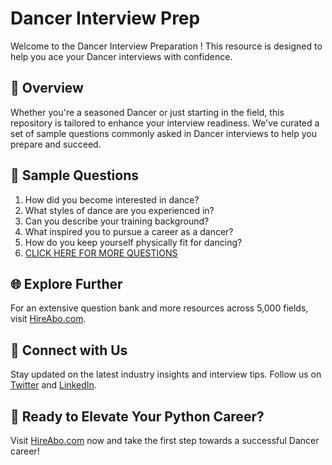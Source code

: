# Dancer Interview Prep

Welcome to the Dancer Interview Preparation ! This resource is designed to help you ace your Dancer interviews with confidence.

## 🚀 Overview

Whether you're a seasoned Dancer or just starting in the field, this repository is tailored to enhance your interview readiness. We've curated a set of sample questions commonly asked in Dancer interviews to help you prepare and succeed.

## 📝 Sample Questions

1. How did you become interested in dance?
2. What styles of dance are you experienced in?
3. Can you describe your training background?
4. What inspired you to pursue a career as a dancer?
5. How do you keep yourself physically fit for dancing?
6. [CLICK HERE FOR MORE QUESTIONS](https://hireabo.com/job/16_4_0/Dancer)

## 🌐 Explore Further

For an extensive question bank and more resources across 5,000 fields, visit [HireAbo.com](https://www.hireabo.com).

## 📱 Connect with Us

Stay updated on the latest industry insights and interview tips. Follow us on [Twitter](https://twitter.com/hireabo) and [LinkedIn](https://www.linkedin.com/in/hire-abo-3609972a8/).

## 🚀 Ready to Elevate Your Python Career?

Visit [HireAbo.com](https://www.hireabo.com) now and take the first step towards a successful Dancer career!